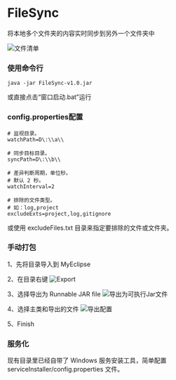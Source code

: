 # FileSync
将本地多个文件夹的内容实时同步到另外一个文件夹中

![文件清单](http://www.yiyuen.com/file/view/605 "文件清单")

### 使用命令行
```
java -jar FileSync-v1.0.jar
```
或直接点击“窗口启动.bat”运行

### config.properties配置
```
# 监视目录。
watchPath=D\:\\a\\

# 同步目标目录。
syncPath=D\:\\b\\

# 差异判断周期，单位秒。
# 默认 2 秒。
watchInterval=2

# 排除的文件类型。
# 如：log,project
excludeExts=project,log,gitignore
```

或使用 excludeFiles.txt 目录来指定要排除的文件或文件夹。

### 手动打包

1、先将目录导入到 MyEclipse

2、在目录右键
![Export](http://www.yiyuen.com/file/view/606 "Export")

3、选择导出为 Runnable JAR file
![导出为可执行Jar文件](http://www.yiyuen.com/file/view/607 "导出为可执行Jar文件")

4、选择主类和导出的文件
![导出配置](http://www.yiyuen.com/file/view/608 "导出配置")

5、Finish

### 服务化
现有目录里已经自带了 Windows 服务安装工具，简单配置 serviceInstaller/config.properties 文件。
